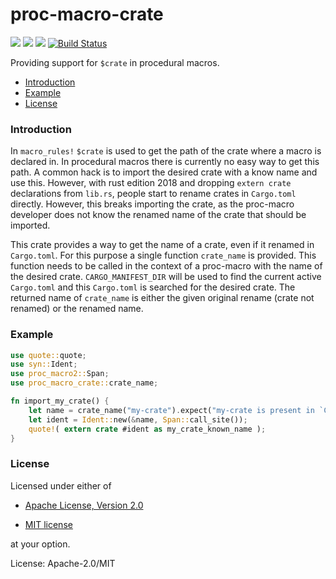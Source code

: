 # proc-macro-crate


[![](https://docs.rs/proc-macro-crate/badge.svg)](https://docs.rs/proc-macro-crate/) [![](https://img.shields.io/crates/v/proc-macro-crate.svg)](https://crates.io/crates/proc-macro-crate) [![](https://img.shields.io/crates/d/proc-macro-crate.png)](https://crates.io/crates/proc-macro-crate) [![Build Status](https://travis-ci.org/bkchr/proc-macro-crate.png?branch=master)](https://travis-ci.org/bkchr/proc-macro-crate)

Providing support for `$crate` in procedural macros.

* [Introduction](#introduction)
* [Example](#example)
* [License](#license)

### Introduction

In `macro_rules!` `$crate` is used to get the path of the crate where a macro is declared in. In
procedural macros there is currently no easy way to get this path. A common hack is to import the
desired crate with a know name and use this. However, with rust edition 2018 and dropping
`extern crate` declarations from `lib.rs`, people start to rename crates in `Cargo.toml` directly.
However, this breaks importing the crate, as the proc-macro developer does not know the renamed
name of the crate that should be imported.

This crate provides a way to get the name of a crate, even if it renamed in `Cargo.toml`. For this
purpose a single function `crate_name` is provided. This function needs to be called in the context
of a proc-macro with the name of the desired crate. `CARGO_MANIFEST_DIR` will be used to find the
current active `Cargo.toml` and this `Cargo.toml` is searched for the desired crate. The returned
name of `crate_name` is either the given original rename (crate not renamed) or the renamed name.

### Example

```rust
use quote::quote;
use syn::Ident;
use proc_macro2::Span;
use proc_macro_crate::crate_name;

fn import_my_crate() {
    let name = crate_name("my-crate").expect("my-crate is present in `Cargo.toml`");
    let ident = Ident::new(&name, Span::call_site());
    quote!( extern crate #ident as my_crate_known_name );
}

```

### License

Licensed under either of

 * [Apache License, Version 2.0](http://www.apache.org/licenses/LICENSE-2.0)

 * [MIT license](http://opensource.org/licenses/MIT)

at your option.

License: Apache-2.0/MIT
